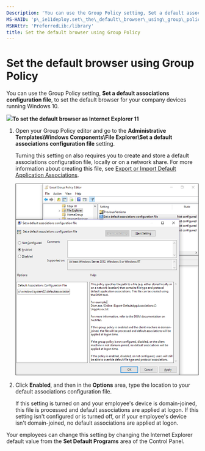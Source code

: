 ```yaml
---
Description: 'You can use the Group Policy setting, Set a default associations configuration file, to set the default browser for your company devices running Windows 10.'
MS-HAID: 'p\_ie11deploy.set\_the\_default\_browser\_using\_group\_policy'
MSHAttr: 'PreferredLib:/library'
title: Set the default browser using Group Policy
---
```


# Set the default browser using Group Policy


You can use the Group Policy setting, **Set a default associations configuration file**, to set the default browser for your company devices running Windows 10.

![](../common/wedge.gif)**To set the default browser as Internet Explorer 11**

1.  Open your Group Policy editor and go to the **Administrative Templates\\Windows Components\\File Explorer\\Set a default associations configuration file** setting.

    Turning this setting on also requires you to create and store a default associations configuration file, locally or on a network share. For more information about creating this file, see [Export or Import Default Application Associations]( http://go.microsoft.com/fwlink/?LinkId=618268).

    ![set default associations group policy setting](images/setdefaultbrowsergp.png)

2.  Click **Enabled**, and then in the **Options** area, type the location to your default associations configuration file.

    If this setting is turned on and your employee's device is domain-joined, this file is processed and default associations are applied at logon. If this setting isn't configured or is turned off, or if your employee's device isn't domain-joined, no default associations are applied at logon.

Your employees can change this setting by changing the Internet Explorer default value from the **Set Default Programs** area of the Control Panel.

 

 



